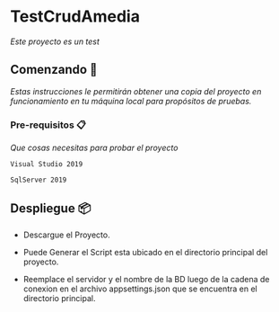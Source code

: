 # TestCrudAmedia

_Este proyecto es un test_

## Comenzando 🚀

_Estas instrucciones le permitirán obtener una copia del proyecto en funcionamiento en tu máquina local para propósitos de pruebas._

### Pre-requisitos 📋

_Que cosas necesitas para probar el proyecto_

```
Visual Studio 2019
```

```
SqlServer 2019
```

## Despliegue 📦

- Descargue el Proyecto.

- Puede Generar el Script esta ubicado en el directorio principal del proyecto.

- Reemplace el servidor y el nombre de la BD luego de la cadena de conexion en el archivo appsettings.json que se encuentra en el directorio principal.
